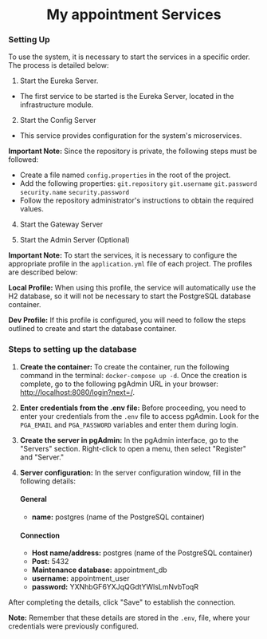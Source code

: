<h1 align="center">My appointment Services</h1>

### Setting Up
To use the system, it is necessary to start the services in a specific order. The process is detailed below:

1. Start the Eureka Server.
* The first service to be started is the Eureka Server, located in the infrastructure module.

2. Start the Config Server
* This service provides configuration for the system's microservices.

**Important Note:** Since the repository is private, the following steps must be followed:
* Create a file named `config.properties` in the root of the project.
* Add the following properties:  `git.repository` `git.username` `git.password` `security.name` `security.password`
* Follow the repository administrator's instructions to obtain the required values.

4. Start the Gateway Server

5. Start the Admin Server (Optional)

**Important Note:** To start the services, it is necessary to configure the appropriate profile in the `application.yml` file of each project. The profiles are described below:

**Local Profile:** When using this profile, the service will automatically use the H2 database, so it will not be necessary to start the PostgreSQL database container.

**Dev Profile:** If this profile is configured, you will need to follow the steps outlined to create and start the database container.

### Steps to setting up the database

1. **Create the container:** To create the container, run the following command in the terminal: `docker-compose up -d`. Once the creation is complete, go to the following pgAdmin URL in your browser: [http://localhost:8080/login?next=/](http://localhost:8080/login?next=/).

2. **Enter credentials from the .env file:** Before proceeding, you need to enter your credentials from the `.env` file to access pgAdmin. Look for the `PGA_EMAIL` and `PGA_PASSWORD` variables and enter them during login.

3. **Create the server in pgAdmin:**  In the pgAdmin interface, go to the "Servers" section. Right-click to open a menu, then select "Register" and "Server."

4. **Server configuration:** In the server configuration window, fill in the following details:

   #### General
    - **name:** postgres (name of the PostgreSQL container)

   #### Connection
    - **Host name/address:** postgres (name of the PostgreSQL container)
    - **Post:** 5432
    - **Maintenance database:** appointment_db
    - **username:** appointment_user
    - **password:** YXNhbGF6YXJqQGdtYWlsLmNvbToqR

After completing the details, click "Save" to establish the connection.

**Note:** Remember that these details are stored in the `.env`, file, where your credentials were previously configured.
